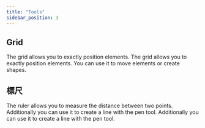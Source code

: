 ```yaml
---
title: "Tools"
sidebar_position: 3
---
```


## Grid

The grid allows you to exactly position elements. The grid allows you to exactly position elements. You can use it to move elements or create shapes.

## 標尺

The ruler allows you to measure the distance between two points. Additionally you can use it to create a line with the pen tool. Additionally you can use it to create a line with the pen tool.
